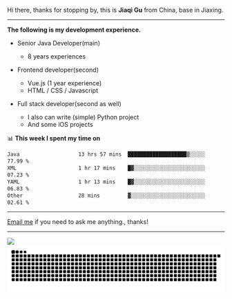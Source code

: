 Hi there, thanks for stopping by, this is **Jiaqi Gu** from China, base in Jiaxing.

---

**The following is my development experience.**

- Senior Java Developer(main)
  - 8 years experiences

- Frontend developer(second)
  - Vue.js (1 year experience)
  - HTML / CSS / Javascript
  
- Full stack developer(second as well)
  - I also can write (simple) Python project
  - And some iOS projects

📊 **This week I spent my time on**
<!--START_SECTION:waka-->

```text
Java                   13 hrs 57 mins  ███████████████████▒░░░░░   77.99 %
XML                    1 hr 17 mins    █▓░░░░░░░░░░░░░░░░░░░░░░░   07.23 %
YAML                   1 hr 13 mins    █▓░░░░░░░░░░░░░░░░░░░░░░░   06.83 %
Other                  28 mins         ▓░░░░░░░░░░░░░░░░░░░░░░░░   02.61 %
```

<!--END_SECTION:waka-->

---

[Email me](mailto:htk2klwgr@mozmail.com?subject=Hiring_from_GitHub) if you need to ask me anything., thanks!

---

![]( https://visitor-badge.glitch.me/badge?page_id=githubgujiaqi)
![]( https://github.com/droid-Q/droid-Q/raw/output/github-contribution-grid-snake.svg#gh-dark-mode-only)
